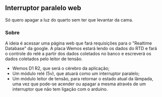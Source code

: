 ## Interruptor paralelo web
Só quero apagar a luz do quarto sem ter que levantar da cama.


### Sobre
A ideia é acessar uma página web que fará requisições para o "Realtime Database" da google. A placa Wemos estará lendo os dados do RTD e fará o controle do relé a partir dos dados coletados no banco e escreverá os dados coletados pelo leitor de tensão.

 - Wemos D1 R2, que será o cérebro da aplicação;
 - Um módulo relé (5v), que atuará como um interruptor paralelo;
 - Um módulo leitor de tensão, para retornar o estado atual da lâmpada, uma vez que pode-se acender ou apagar a mesma através de um interruptor que não tem ligação com o arduino.